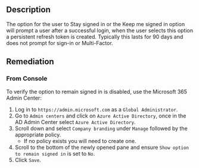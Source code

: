 ## Description

The option for the user to Stay signed in or the Keep me signed in option will prompt a user after a successful login, when the user selects this option a persistent refresh token is created. Typically this lasts for 90 days and does not prompt for sign-in or Multi-Factor.

## Remediation

### From Console

To verify the option to remain signed in is disabled, use the Microsoft 365 Admin Center:

1. Log in to `https://admin.microsoft.com` as a `Global Administrator`.
2. Go to `Admin centers` and click on `Azure Active Directory`, once in the AD Admin
Center select `Azure Active Directory`.
3. Scroll down and select `Company branding` under `Manage` followed by the appropriate policy.
   - If no policy exists you will need to create one.
4. Scroll to the bottom of the newly opened pane and ensure `Show option to remain signed in` is set to `No`.
5. Click `Save`.
